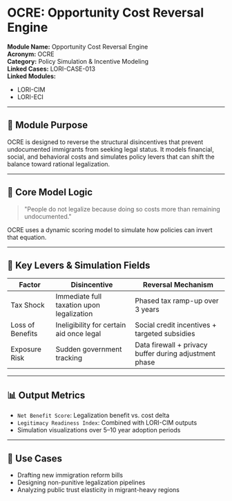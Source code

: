 # OCRE: Opportunity Cost Reversal Engine

**Module Name:** Opportunity Cost Reversal Engine  
**Acronym:** OCRE  
**Category:** Policy Simulation & Incentive Modeling  
**Linked Cases:** LORI-CASE-013  
**Linked Modules:**  
- LORI-CIM  
- LORI-ECI  

---

## 📘 Module Purpose

OCRE is designed to reverse the structural disincentives that prevent undocumented immigrants from seeking legal status. It models financial, social, and behavioral costs and simulates policy levers that can shift the balance toward rational legalization.

---

## 🧮 Core Model Logic

> "People do not legalize because doing so costs more than remaining undocumented."

OCRE uses a dynamic scoring model to simulate how policies can invert that equation.

---

## 🔧 Key Levers & Simulation Fields

| Factor | Disincentive | Reversal Mechanism |
|--------|---------------|--------------------|
| Tax Shock | Immediate full taxation upon legalization | Phased tax ramp-up over 3 years |
| Loss of Benefits | Ineligibility for certain aid once legal | Social credit incentives + targeted subsidies |
| Exposure Risk | Sudden government tracking | Data firewall + privacy buffer during adjustment phase |

---

## 📊 Output Metrics

- `Net Benefit Score`: Legalization benefit vs. cost delta  
- `Legitimacy Readiness Index`: Combined with LORI-CIM outputs  
- Simulation visualizations over 5–10 year adoption periods

---

## 🧩 Use Cases

- Drafting new immigration reform bills  
- Designing non-punitive legalization pipelines  
- Analyzing public trust elasticity in migrant-heavy regions
